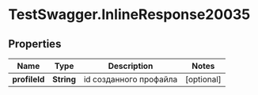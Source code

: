 # TestSwagger.InlineResponse20035

## Properties

Name | Type | Description | Notes
------------ | ------------- | ------------- | -------------
**profileId** | **String** | id созданного профайла | [optional] 


